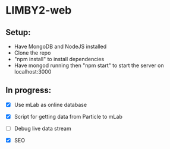# LIMBY2-web

## Setup:
 - Have MongoDB and NodeJS installed
 - Clone the repo
 - "npm install" to install dependencies
 - Have mongod running then "npm start" to start the server on localhost:3000

## In progress:

- [x] Use mLab as online database
- [x] Script for getting data from Particle to mLab
- [ ] Debug live data stream
- [x] SEO

